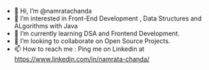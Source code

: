 - 👋 Hi, I’m @namratachanda
- 👀 I’m interested in Front-End Development , Data Structures and ALgorithms with Java
- 🌱 I’m currently learning DSA and Frontend Development.
- 💞️ I’m looking to collaborate on Open Source Projects.
- 📫 How to reach me : Ping me on Linkedin at https://www.linkedin.com/in/namrata-chanda/

<!---
namratachanda/namratachanda is a ✨ special ✨ repository because its `README.md` (this file) appears on your GitHub profile.
You can click the Preview link to take a look at your changes.
--->
